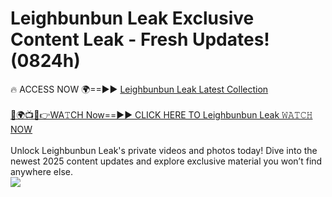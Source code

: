# Leighbunbun Leak Exclusive Content Leak - Fresh Updates! (0824h)

🔥 ACCESS NOW 🌍==►► <a href="https://tinyurl.com/kvy9nzfs" rel="nofollow">Leighbunbun Leak Latest Collection</a>
<br><br>
[🔴🌍📺📱👉WA𝚃CH Now==►► CLICK HERE TO Leighbunbun Leak 𝚆𝙰𝚃𝙲𝙷 NOW](https://tinyurl.com/kvy9nzfs)
<br><br>
Unlock Leighbunbun Leak's private videos and photos today! Dive into the newest 2025 content updates and explore exclusive material you won’t find anywhere else.
<br>
<a href="https://tinyurl.com/kvy9nzfs" rel="nofollow" data-target="animated-image.originalLink"><img src="https://camo.githubusercontent.com/8a4f000d20f83aca3bf7ec5f350d767afa0574a8a352519fd8cfa583a6f93a33/68747470733a2f2f692e696d6775722e636f6d2f644a486b345a712e676966" data-canonical-src="https://i.imgur.com/dJHk4Zq.gif" style="max-width: 100%; display: inline-block;" data-target="animated-image.originalImage"></a>
<br>
